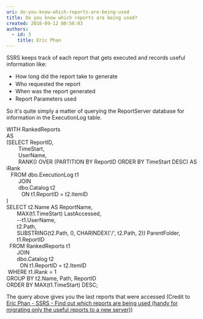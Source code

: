 ```yaml
---
uri: do-you-know-which-reports-are-being-used
title: Do you know which reports are being used?
created: 2016-09-12 00:56:03
authors:
  - id: 3
    title: Eric Phan
---
```





<span class='intro'> SSRS keeps track of each report that gets executed and records useful information like&#58;<br><div><ul><li><span style="line-height&#58;19.5px;">How long did the report take to generate<br></span></li><li><span style="line-height&#58;19.5px;">Who requested the report</span></li><li><span style="line-height&#58;19.5px;">When was the report generated</span></li><li><span style="line-height&#58;19.5px;">Report Parameters used</span></li></ul><div>So it's quite simply a matter of querying the ReportServer database for information in the ExecutionLog table.&#160;<br></div></div> </span>

<p class="ssw15-rteElement-CodeArea">​WITH RankedReports<br>AS<br>(SELECT ReportID,<br>&#160; &#160; &#160; &#160; TimeStart,<br>&#160; &#160; &#160; &#160; UserName,&#160;<br>&#160; &#160; &#160; &#160; RANK() OVER (PARTITION BY ReportID ORDER BY TimeStart DESC) AS iRank<br>&#160; &#160;FROM dbo.ExecutionLog t1<br>&#160; &#160; &#160; &#160; JOIN&#160;<br>&#160; &#160; &#160; &#160; dbo.Catalog t2<br>&#160; &#160; &#160; &#160; &#160; ON t1.ReportID = t2.ItemID<br>)<br>SELECT t2.Name AS ReportName,<br>&#160; &#160; &#160; &#160;MAX(t1.TimeStart) LastAccessed,<br>&#160; &#160; &#160; &#160;--t1.UserName,<br>&#160; &#160; &#160; &#160;t2.Path,	&#160;&#160;<br>&#160; &#160; &#160; &#160;SUBSTRING(t2.Path, 0, CHARINDEX('/', t2.Path, 2)) ParentFolder,<br>&#160; &#160; &#160; &#160;t1.ReportID<br>&#160; FROM RankedReports t1<br>&#160; &#160; &#160; &#160;JOIN&#160;<br>&#160; &#160; &#160; &#160;dbo.Catalog t2<br>&#160; &#160; &#160; &#160; &#160;ON t1.ReportID = t2.ItemID<br>&#160;WHERE t1.iRank = 1<br>GROUP BY t2.Name, Path, ReportID<br>ORDER BY MAX(t1.TimeStart) DESC;<br></p><p class="ssw15-rteElement-P">​​​The query above gives you the last reports that were accessed (Credit to <a href="http&#58;//ericphan.net/blog/2016/9/12/ssrs-find-out-which-reports-area-being-used-handy-for-migrating-only-the-useful-reports-to-a-new-server">Eric Phan - SSRS - Find out which reports are being used (handy for migrating only the useful reports to a new server)​</a>)<br></p>


